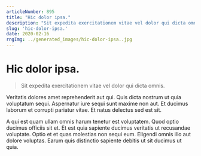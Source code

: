 ```yaml
---
articleNumber: 895
title: "Hic dolor ipsa."
description: "Sit expedita exercitationem vitae vel dolor qui dicta omnis."
slug: 'hic-dolor-ipsa.'
date: 2020-02-16
rngImg: ../generated_images/hic-dolor-ipsa..jpg
---
```


# Hic dolor ipsa.

> Sit expedita exercitationem vitae vel dolor qui dicta omnis.

Veritatis dolores amet reprehenderit aut qui. Quis dicta nostrum ut quia voluptatum sequi. Aspernatur iure sequi sunt maxime non aut. Et ducimus laborum et corrupti pariatur vitae. Et natus delectus sed est sit.
 A qui est quam ullam omnis harum tenetur est voluptatem. Quod optio ducimus officiis sit et. Et est quia sapiente ducimus veritatis ut recusandae voluptate. Optio et et quas molestias non sequi eum. Eligendi omnis illo aut dolore voluptas. Earum quis distinctio sapiente debitis ut sit ducimus ut quia.
